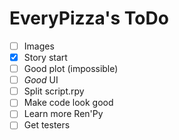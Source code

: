 # EveryPizza's ToDo

- [ ] Images
- [x] Story start
- [ ] Good plot (impossible)
- [ ] *Good* UI
- [ ] Split script.rpy
- [ ] Make code look good
- [ ] Learn more Ren'Py
- [ ] Get testers